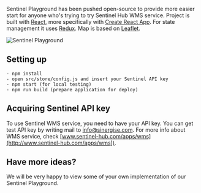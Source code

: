 Sentinel Playground has been pushed open-source to provide more easier start for anyone who's trying to try Sentinel Hub WMS service.
Project is built with [React](https://facebook.github.io/react/), more specifically with [Create React App](https://github.com/facebookincubator/create-react-app).
For state management it uses [Redux](https://github.com/reactjs/redux). Map is based on [Leaflet](http://leafletjs.com/).

<img src='http://www.sentinel-hub.com/sites/default/files/sentinel-2_viewer_animation_3.gif' alt='Sentinel Playground' />

## Setting up
```
- npm install
- open src/store/config.js and insert your Sentinel API key
- npm start (for local testing)
- npm run build (prepare application for deploy)
```

## Acquiring Sentinel API key
To use Sentinel WMS service, you need to have your API key. You can get test API key by writing mail to [info@sinergise.com](mailto:info@sinergise.com).
For more info about WMS service, check [www.sentinel-hub.com/apps/wms](http://www.sentinel-hub.com/apps/wms]).

## Have more ideas?
We will be very happy to view some of your own implementation of our Sentinel Playground.

